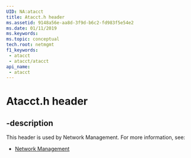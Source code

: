 ```yaml
---
UID: NA:atacct
title: Atacct.h header
ms.assetid: 9148a56e-aa8d-3f9d-b6c2-fd983f5e54e2
ms.date: 01/11/2019
ms.keywords: 
ms.topic: conceptual
tech.root: netmgmt
f1_keywords:
 - atacct
 - atacct/atacct
api_name:
 - atacct
---
```


# Atacct.h header


## -description

This header is used by Network Management. For more information, see:

- [Network Management](../_netmgmt/index.md)

